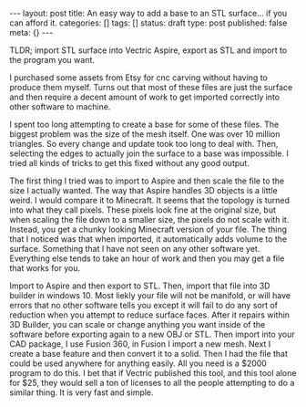 \--- layout: post title: An easy way to add a base to an STL surface... if you
can afford it. categories: [] tags: [] status: draft type: post published:
false meta: {} \---

TLDR; import STL surface into Vectric Aspire, export as STL and import to the
program you want.

I purchased some assets from Etsy for cnc carving without having to produce
them myself. Turns out that most of these files are just the surface and then
require a decent amount of work to get imported correctly into other software
to machine.

I spent too long attempting to create a base for some of these files. The
biggest problem was the size of the mesh itself. One was over 10 million
triangles. So every change and update took too long to deal with. Then,
selecting the edges to actually join the surface to a base was impossible. I
tried all kinds of tricks to get this fixed without any good output.

The first thing I tried was to import to Aspire and then scale the file to the
size I actually wanted. The way that Aspire handles 3D objects is a little
weird. I would compare it to Minecraft. It seems that the topology is turned
into what they call pixels. These pixels look fine at the original size, but
when scaling the file down to a smaller size, the pixels do not scale with it.
Instead, you get a chunky looking Minecraft version of your file. The thing
that I noticed was that when imported, it automatically adds volume to the
surface. Something that I have not seen on any other software yet. Everything
else tends to take an hour of work and then you may get a file that works for
you.

Import to Aspire and then export to STL. Then, import that file into 3D
builder in windows 10. Most liekly your file will not be manifold, or will
have errors that no other software tells you except it will fail to do any
sort of reduction when you attempt to reduce surface faces. After it repairs
within 3D Builder, you can scale or change anything you want inside of the
software before exporting again to a new OBJ or STL. Then import into your CAD
package, I use Fusion 360, in Fusion I import a new mesh. Next I create a base
feature and then convert it to a solid. Then I had the file that could be used
anywhere for anything easily. All you need is a $2000 program to do this. I
bet that if Vectric published this tool, and this tool alone for $25, they
would sell a ton of licenses to all the people attempting to do a similar
thing. It is very fast and simple.

